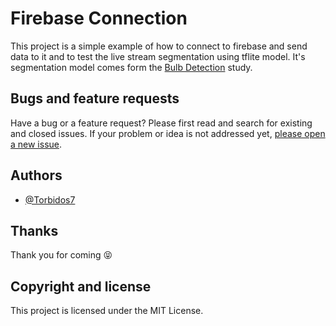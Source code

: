 # Firebase Connection

This project is a simple example of how to connect to firebase and send data to it and to test the live stream segmentation using tflite model.
It's segmentation model comes form the [Bulb Detection](https://github.com/Torbidos7/bulb-detection) study.

## Bugs and feature requests

Have a bug or a feature request? Please first read and search for existing and closed issues. If your problem or idea is not addressed yet, [please open a new issue](https://github.com/Torbidos7/bulb-detection/issues/new).
## Authors

- [@Torbidos7](https://github.com/Torbidos7)

## Thanks

Thank you for coming :stuck_out_tongue_closed_eyes:

## Copyright and license

This project is licensed under the MIT License.
